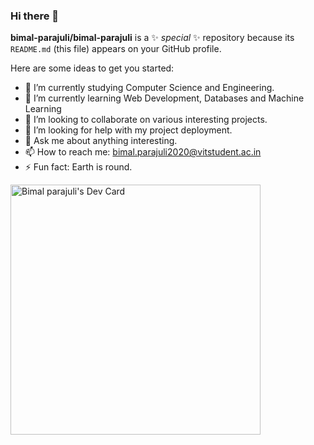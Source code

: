 ### Hi there 👋


**bimal-parajuli/bimal-parajuli** is a ✨ _special_ ✨ repository because its `README.md` (this file) appears on your GitHub profile.

Here are some ideas to get you started:

- 🔭 I’m currently studying Computer Science and Engineering.
- 🌱 I’m currently learning Web Development, Databases and Machine Learning
- 👯 I’m looking to collaborate on various interesting projects.
- 🤔 I’m looking for help with my project deployment.
- 💬 Ask me about anything interesting.
- 📫 How to reach me: bimal.parajuli2020@vitstudent.ac.in
- ⚡ Fun fact: Earth is round.

<a href="https://app.daily.dev/bimal_parajuli"><img src="https://api.daily.dev/devcards/e8860b9fcde547b9bf4c98845dc5b458.png?r=60h" width="400" alt="Bimal parajuli's Dev Card"/></a>
